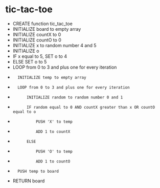 # tic-tac-toe
- CREATE function tic_tac_toe
-   INITIALIZE board to empty array
-   INITIALIZE countX to 0
-   INITIALIZE countO to 0
-   INITIALIZE x to random number 4 and 5
-   INITIALIZE o
-   IF x equal to 5, SET o to 4
-   ELSE SET o to 5
-   LOOP from 0 to 3 and plus one for every iteration
-       INITIALIZE temp to empty array
-       LOOP from 0 to 3 and plus one for every iteration
-           INITIALIZE random to random number 0 and 1
-           IF random equal to 0 AND countX greater than x OR countO equal to o
-               PUSH 'X' to temp
-               ADD 1 to countX
-           ELSE
-               PUSH 'O' to temp
-               ADD 1 to countO
-       PUSH temp to board
-   RETURN board